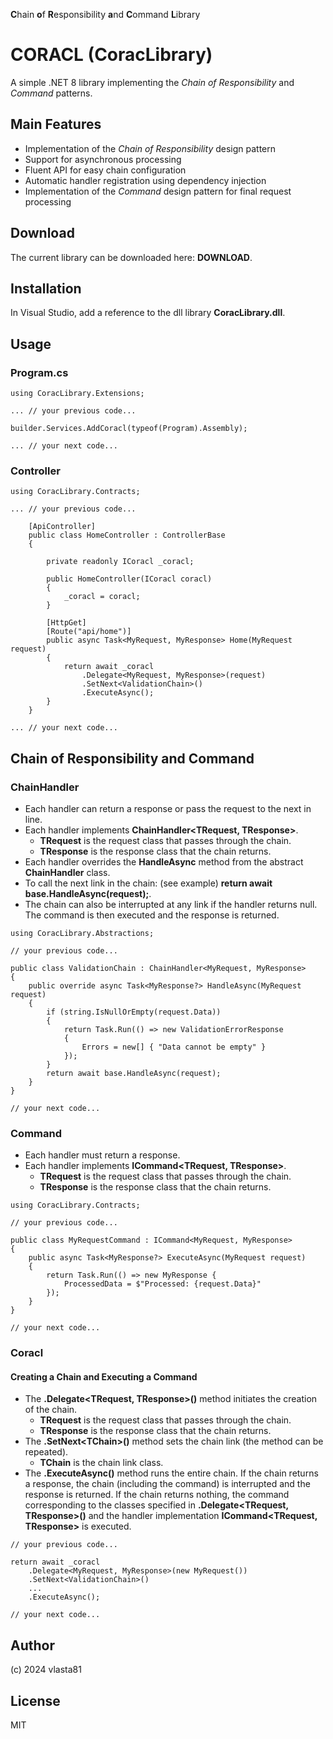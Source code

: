 ﻿**C**hain **o**f **R**esponsibility **a**nd **C**ommand **L**ibrary

# CORACL (CoracLibrary)

A simple .NET 8 library implementing the *Chain of Responsibility* and *Command* patterns.

## Main Features

- Implementation of the *Chain of Responsibility* design pattern
- Support for asynchronous processing
- Fluent API for easy chain configuration
- Automatic handler registration using dependency injection
- Implementation of the *Command* design pattern for final request processing

## Download

The current library can be downloaded here: **DOWNLOAD**.

## Installation

In Visual Studio, add a reference to the dll library **CoracLibrary.dll**.

## Usage

### Program.cs

```
using CoracLibrary.Extensions;

... // your previous code...

builder.Services.AddCoracl(typeof(Program).Assembly);

... // your next code...
```

### Controller

```
using CoracLibrary.Contracts;

... // your previous code...

    [ApiController]    
    public class HomeController : ControllerBase
    {

        private readonly ICoracl _coracl;

        public HomeController(ICoracl coracl)
        {
            _coracl = coracl;
        }

        [HttpGet]
        [Route("api/home")]
        public async Task<MyRequest, MyResponse> Home(MyRequest request)
        {
            return await _coracl
                .Delegate<MyRequest, MyResponse>(request)
                .SetNext<ValidationChain>()
                .ExecuteAsync();
        }
    }
        
... // your next code...
```

## Chain of Responsibility and Command

### ChainHandler

- Each handler can return a response or pass the request to the next in line.
- Each handler implements **ChainHandler<TRequest, TResponse>**.
	- **TRequest** is the request class that passes through the chain.
	- **TResponse** is the response class that the chain returns.
- Each handler overrides the **HandleAsync** method from the abstract **ChainHandler** class.
- To call the next link in the chain: (see example) **return await base.HandleAsync(request);**.
- The chain can also be interrupted at any link if the handler returns null. The command is then executed and the response is returned.

```
using CoracLibrary.Abstractions;

// your previous code...

public class ValidationChain : ChainHandler<MyRequest, MyResponse>
{
    public override async Task<MyResponse?> HandleAsync(MyRequest request)
    {
        if (string.IsNullOrEmpty(request.Data))
        {
            return Task.Run(() => new ValidationErrorResponse 
            { 
                Errors = new[] { "Data cannot be empty" } 
            });
        }
        return await base.HandleAsync(request);
    }
}

// your next code...

```

### Command

- Each handler must return a response.
- Each handler implements **ICommand<TRequest, TResponse>**.
	- **TRequest** is the request class that passes through the chain.
	- **TResponse** is the response class that the chain returns.

```
using CoracLibrary.Contracts;

// your previous code...

public class MyRequestCommand : ICommand<MyRequest, MyResponse>
{
    public async Task<MyResponse?> ExecuteAsync(MyRequest request)
    {
		return Task.Run(() => new MyResponse { 
			ProcessedData = $"Processed: {request.Data}" 
		});
    }
}

// your next code...

```

### Coracl

#### Creating a Chain and Executing a Command

- The **.Delegate<TRequest, TResponse>()** method initiates the creation of the chain.
	- **TRequest** is the request class that passes through the chain.
	- **TResponse** is the response class that the chain returns.
- The **.SetNext\<TChain\>()** method sets the chain link (the method can be repeated).
	- **TChain** is the chain link class.
- The **.ExecuteAsync()** method runs the entire chain. If the chain returns a response, the chain (including the command) is interrupted and the response is returned. If the chain returns nothing, the command corresponding to the classes specified in **.Delegate<TRequest, TResponse>()** and the handler implementation **ICommand<TRequest, TResponse>** is executed.

```
// your previous code...

return await _coracl
    .Delegate<MyRequest, MyResponse>(new MyRequest())
    .SetNext<ValidationChain>()
    ...
    .ExecuteAsync();

// your next code...

```

## Author

(c) 2024 vlasta81

## License

MIT
